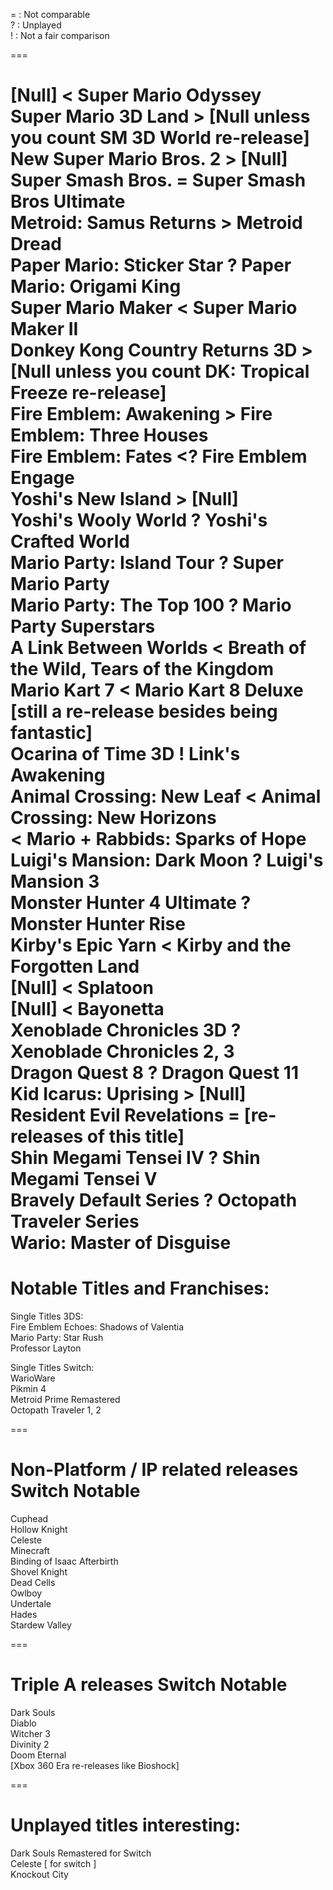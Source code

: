   
= : Not comparable    
? : Unplayed    
! : Not a fair comparison    
  
===  
    
[Null]                           <     Super Mario Odyssey    
Super Mario 3D Land              >     [Null unless you count SM 3D World re-release]    
New Super Mario Bros. 2          >     [Null]    
Super Smash Bros.                =     Super Smash Bros Ultimate    
Metroid: Samus Returns           >     Metroid Dread     
Paper Mario: Sticker Star        ?     Paper Mario: Origami King     
Super Mario Maker                <     Super Mario Maker II   
Donkey Kong Country Returns 3D   >     [Null unless you count DK: Tropical Freeze re-release]  
Fire Emblem: Awakening           >     Fire Emblem: Three Houses   
Fire Emblem: Fates               <?    Fire Emblem Engage  
Yoshi's New Island               >     [Null]  
Yoshi's Wooly World              ?     Yoshi's Crafted World     
Mario Party: Island Tour         ?     Super Mario Party   
Mario Party: The Top 100         ?     Mario Party Superstars   
A Link Between Worlds            <     Breath of the Wild,  Tears of the Kingdom  
Mario Kart 7                     <     Mario Kart 8 Deluxe [still a re-release besides being fantastic]  
Ocarina of Time 3D               !     Link's Awakening  
Animal Crossing: New Leaf        <     Animal Crossing: New Horizons  
                                 <     Mario + Rabbids: Sparks of Hope  
Luigi's Mansion: Dark Moon       ?     Luigi's Mansion 3  
Monster Hunter 4 Ultimate        ?     Monster Hunter Rise  
Kirby's Epic Yarn                <     Kirby and the Forgotten Land  
[Null]                           <     Splatoon   
[Null]                           <     Bayonetta  
Xenoblade Chronicles 3D          ?     Xenoblade Chronicles 2, 3   
Dragon Quest 8                   ?     Dragon Quest 11   
Kid Icarus: Uprising             >     [Null]   
Resident Evil Revelations        =     [re-releases of this title]  
Shin Megami Tensei IV            ?     Shin Megami Tensei V   
Bravely Default Series           ?     Octopath Traveler Series   
Wario: Master of Disguise
===  
  
# Notable Titles and Franchises:   
  
Single Titles 3DS:  
Fire Emblem Echoes: Shadows of Valentia   
Mario Party: Star Rush   
Professor Layton                  
  
Single Titles Switch:   
WarioWare   
Pikmin 4   
Metroid Prime Remastered  
Octopath Traveler 1, 2   
  
===  
   
# Non-Platform / IP related releases Switch Notable  
  
Cuphead  
Hollow Knight   
Celeste   
Minecraft  
Binding of Isaac Afterbirth   
Shovel Knight   
Dead Cells  
Owlboy   
Undertale   
Hades   
Stardew Valley  
  
===  
  
# Triple A releases Switch Notable   
  
Dark Souls   
Diablo  
Witcher 3   
Divinity 2  
Doom Eternal   
[Xbox 360 Era re-releases like Bioshock]  
  
===  
  
# Unplayed titles interesting:  
  
Dark Souls Remastered for Switch   
Celeste [ for switch ]  
Knockout City  
  